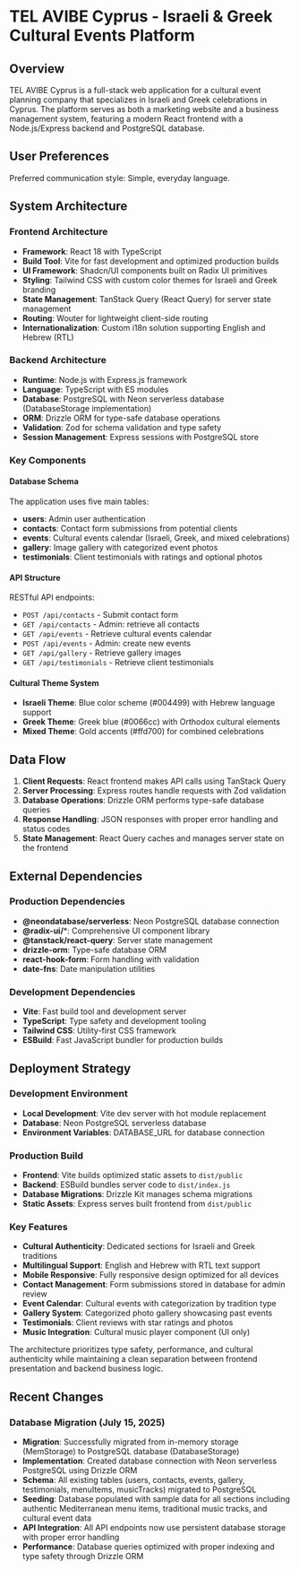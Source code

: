 # TEL AVIBE Cyprus - Israeli & Greek Cultural Events Platform

## Overview

TEL AVIBE Cyprus is a full-stack web application for a cultural event planning company that specializes in Israeli and Greek celebrations in Cyprus. The platform serves as both a marketing website and a business management system, featuring a modern React frontend with a Node.js/Express backend and PostgreSQL database.

## User Preferences

Preferred communication style: Simple, everyday language.

## System Architecture

### Frontend Architecture
- **Framework**: React 18 with TypeScript
- **Build Tool**: Vite for fast development and optimized production builds
- **UI Framework**: Shadcn/UI components built on Radix UI primitives
- **Styling**: Tailwind CSS with custom color themes for Israeli and Greek branding
- **State Management**: TanStack Query (React Query) for server state management
- **Routing**: Wouter for lightweight client-side routing
- **Internationalization**: Custom i18n solution supporting English and Hebrew (RTL)

### Backend Architecture
- **Runtime**: Node.js with Express.js framework
- **Language**: TypeScript with ES modules
- **Database**: PostgreSQL with Neon serverless database (DatabaseStorage implementation)
- **ORM**: Drizzle ORM for type-safe database operations
- **Validation**: Zod for schema validation and type safety
- **Session Management**: Express sessions with PostgreSQL store

### Key Components

#### Database Schema
The application uses five main tables:
- **users**: Admin user authentication
- **contacts**: Contact form submissions from potential clients
- **events**: Cultural events calendar (Israeli, Greek, and mixed celebrations)
- **gallery**: Image gallery with categorized event photos
- **testimonials**: Client testimonials with ratings and optional photos

#### API Structure
RESTful API endpoints:
- `POST /api/contacts` - Submit contact form
- `GET /api/contacts` - Admin: retrieve all contacts
- `GET /api/events` - Retrieve cultural events calendar
- `POST /api/events` - Admin: create new events
- `GET /api/gallery` - Retrieve gallery images
- `GET /api/testimonials` - Retrieve client testimonials

#### Cultural Theme System
- **Israeli Theme**: Blue color scheme (#004499) with Hebrew language support
- **Greek Theme**: Greek blue (#0066cc) with Orthodox cultural elements
- **Mixed Theme**: Gold accents (#ffd700) for combined celebrations

## Data Flow

1. **Client Requests**: React frontend makes API calls using TanStack Query
2. **Server Processing**: Express routes handle requests with Zod validation
3. **Database Operations**: Drizzle ORM performs type-safe database queries
4. **Response Handling**: JSON responses with proper error handling and status codes
5. **State Management**: React Query caches and manages server state on the frontend

## External Dependencies

### Production Dependencies
- **@neondatabase/serverless**: Neon PostgreSQL database connection
- **@radix-ui/***: Comprehensive UI component library
- **@tanstack/react-query**: Server state management
- **drizzle-orm**: Type-safe database ORM
- **react-hook-form**: Form handling with validation
- **date-fns**: Date manipulation utilities

### Development Dependencies
- **Vite**: Fast build tool and development server
- **TypeScript**: Type safety and development tooling
- **Tailwind CSS**: Utility-first CSS framework
- **ESBuild**: Fast JavaScript bundler for production builds

## Deployment Strategy

### Development Environment
- **Local Development**: Vite dev server with hot module replacement
- **Database**: Neon PostgreSQL serverless database
- **Environment Variables**: DATABASE_URL for database connection

### Production Build
- **Frontend**: Vite builds optimized static assets to `dist/public`
- **Backend**: ESBuild bundles server code to `dist/index.js`
- **Database Migrations**: Drizzle Kit manages schema migrations
- **Static Assets**: Express serves built frontend from `dist/public`

### Key Features
- **Cultural Authenticity**: Dedicated sections for Israeli and Greek traditions
- **Multilingual Support**: English and Hebrew with RTL text support
- **Mobile Responsive**: Fully responsive design optimized for all devices
- **Contact Management**: Form submissions stored in database for admin review
- **Event Calendar**: Cultural events with categorization by tradition type
- **Gallery System**: Categorized photo gallery showcasing past events
- **Testimonials**: Client reviews with star ratings and photos
- **Music Integration**: Cultural music player component (UI only)

The architecture prioritizes type safety, performance, and cultural authenticity while maintaining a clean separation between frontend presentation and backend business logic.

## Recent Changes

### Database Migration (July 15, 2025)
- **Migration**: Successfully migrated from in-memory storage (MemStorage) to PostgreSQL database (DatabaseStorage)
- **Implementation**: Created database connection with Neon serverless PostgreSQL using Drizzle ORM
- **Schema**: All existing tables (users, contacts, events, gallery, testimonials, menuItems, musicTracks) migrated to PostgreSQL
- **Seeding**: Database populated with sample data for all sections including authentic Mediterranean menu items, traditional music tracks, and cultural event data
- **API Integration**: All API endpoints now use persistent database storage with proper error handling
- **Performance**: Database queries optimized with proper indexing and type safety through Drizzle ORM